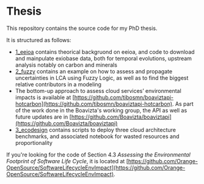 # Thesis

This repository contains the source code for my PhD thesis.

It is structured as follows:

- [1_eeioa](./1_eeioa) contains theorical backgruond on eeioa, and code to download and mainpulate exiobase data, both for temporal evolutions, upstream analysis notably on carbon and minerals
- [2_fuzzy](./2_fuzzy) contains an example on how to assess and propagate uncertainties in LCA using Fuzzy Logic, as well as to find the biggest relative contributors in a modeling
- The bottom-up approach to assess cloud services’ environmental impacts is available at [https://github.com/tibosmn/boaviztapi-hotcarbon](https://github.com/tibosmn/boaviztapi-hotcarbon). As part of the work done in the Boavizta's working group, the API as well as future updates are in [https://github.com/Boavizta/boaviztapi](https://github.com/Boavizta/boaviztapi)
- [3_ecodesign](./3_ecodesign/) contains scripts to deploy three cloud architecture benchmarks, and associated notebook for wasted resources and proportionality

If you're looking for the code of Section 4.3 _Assessing the Environmental Footprint of Software Life Cycle_, it is located at [https://github.com/Orange-OpenSource/SoftwareLifecycleEnvImpact](https://github.com/Orange-OpenSource/SoftwareLifecycleEnvImpact).
